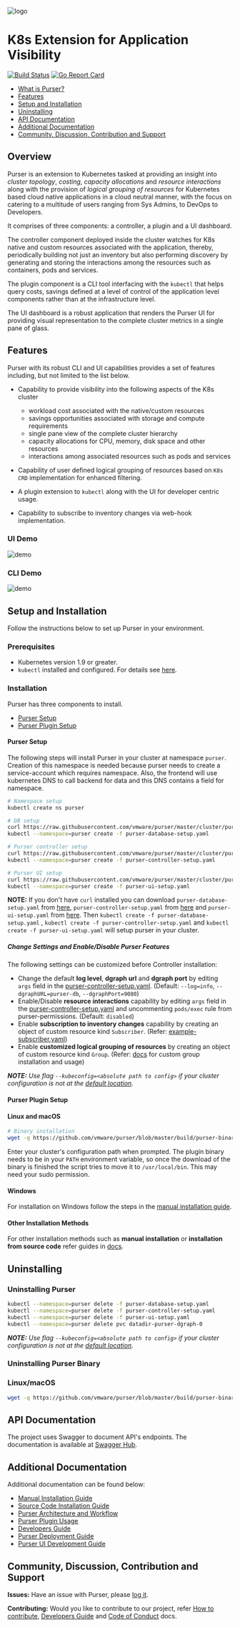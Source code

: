 ![logo](https://user-images.githubusercontent.com/42761785/53145168-2f4e4980-35c5-11e9-867b-8d637671ec23.png)
# K8s Extension for Application Visibility

[![Build Status](https://travis-ci.org/vmware/purser.svg?branch=master)](https://travis-ci.org/vmware/purser) [![Go Report Card](https://goreportcard.com/badge/github.com/vmware/purser)](https://goreportcard.com/report/github.com/vmware/purser)

- [What is Purser?](#overview)
- [Features](#features)
- [Setup and Installation](#setup-and-installation)
- [Uninstalling](#uninstalling)
- [API Documentation](#api-documentation)
- [Additional Documentation](#additional-documentation)
- [Community, Discussion, Contribution and Support](#community-discussion-contribution-and-support)

## Overview

Purser is an extension to Kubernetes tasked at providing an insight into *cluster topology*, *costing*, *capacity allocations* and *resource interactions* along with the provision of *logical grouping of resources* for Kubernetes based cloud native applications in a cloud neutral manner, with the focus on catering to a multitude of users ranging from Sys Admins, to DevOps to Developers.

It comprises of three components: a controller, a plugin and a UI dashboard.  

The controller component deployed inside the cluster watches for K8s native and custom resources associated with the application, thereby, periodically building not just an inventory but also performing discovery by generating and storing the interactions among the resources such as containers, pods and services.

The plugin component is a CLI tool interfacing with the `kubectl` that helps query costs, savings defined at a level of control of the application level components  rather than at the infrastructure level.

The UI dashboard is a robust application that renders the Purser UI for providing visual representation to the complete cluster metrics in a single pane of glass. 

## Features

Purser with its robust CLI and UI capabilities provides a set of features including, but not limited to the list below.
 
 - Capability to provide visibility into the following aspects of the K8s cluster
    - workload cost associated with the native/custom resources
    - savings opportunities associated with storage and compute requirements
    - single pane view of the complete cluster hierarchy
    - capacity allocations for CPU, memory, disk space and other resources
    - interactions among associated resources such as pods and services
 
 - Capability of user defined logical grouping of resources based on `K8s CRD` implementation for enhanced filtering.
 
 - A plugin extension to `kubectl` along with the UI for developer centric usage.
 
 - Capability to subscribe to inventory changes via web-hook implementation. 

### UI Demo

 ![demo](https://user-images.githubusercontent.com/42461220/54865566-35367680-4d8d-11e9-9e07-e9aa77d7c6ec.gif)

### CLI Demo

 ![demo](/docs/img/purser-cli.gif)

## Setup and Installation

Follow the instructions below to set up Purser in your environment.  

### Prerequisites

- Kubernetes version 1.9 or greater.
- `kubectl` installed and configured. For details see [here](https://kubernetes.io/docs/tasks/tools/install-kubectl/).

### Installation

Purser has three components to install.

- [Purser Setup](./README.md#Purser-Setup)
- [Purser Plugin Setup](./README.md#Purser-Plugin-Setup)

#### Purser Setup
The following steps will install Purser in your cluster at namespace `purser`.
Creation of this namespace is needed because purser needs to create a service-account which requires namespace.
Also, the frontend will use kubernetes DNS to call backend for data and this DNS contains a field for namespace.
``` bash
# Namespace setup
kubectl create ns purser

# DB setup
curl https://raw.githubusercontent.com/vmware/purser/master/cluster/purser-database-setup.yaml -O
kubectl --namespace=purser create -f purser-database-setup.yaml

# Purser controller setup
curl https://raw.githubusercontent.com/vmware/purser/master/cluster/purser-controller-setup.yaml -O
kubectl --namespace=purser create -f purser-controller-setup.yaml

# Purser UI setup
curl https://raw.githubusercontent.com/vmware/purser/master/cluster/purser-ui-setup.yaml -O
kubectl --namespace=purser create -f purser-ui-setup.yaml
```
**NOTE:** If you don't have `curl` installed you can download `purser-database-setup.yaml` from [here](./cluster/purser-database-setup.yaml), `purser-controller-setup.yaml` from [here](cluster/purser-controller-setup.yaml) and `purser-ui-setup.yaml` from [here](cluster/purser-ui-setup.yaml). 
Then `kubectl create -f purser-database-setup.yaml` ,
`kubectl create -f purser-controller-setup.yaml` and `kubectl create -f purser-ui-setup.yaml` will setup purser in your cluster.

##### Change Settings and Enable/Disable Purser Features

The following settings can be customized before Controller installation:

- Change the default **log level**, **dgraph url** and **dgraph port** by editing `args` field in the [purser-controller-setup.yaml](cluster/purser-controller-setup.yaml). (Default: `--log=info`, `--dgraphURL=purser-db`, `--dgraphPort=9080`)
- Enable/Disable **resource interactions** capability by editing `args` field in the [purser-controller-setup.yaml](cluster/purser-controller-setup.yaml) and uncommenting `pods/exec` rule from purser-permissions. (Default: `disabled`)
- Enable **subscription to inventory changes** capability by creating an object of custom resource kind `Subscriber`. (Refer: [example-subscriber.yaml](./cluster/artifacts/example-subscriber.yaml))
- Enable **customized logical grouping of resources** by creating an object of custom resource kind `Group`. (Refer: [docs](docs/custom-group-installation-and-usage.md) for custom group installation and usage)

_**NOTE:** Use flag `--kubeconfig=<absolute path to config>` if your cluster configuration is not at the [default location](https://kubernetes.io/docs/concepts/configuration/organize-cluster-access-kubeconfig/#the-kubeconfig-environment-variable)._

#### Purser Plugin Setup

#### Linux and macOS

``` bash
# Binary installation
wget -q https://github.com/vmware/purser/blob/master/build/purser-binary-install.sh && sh purser-binary-install.sh
```

Enter your cluster's configuration path when prompted. The plugin binary needs to be in your `PATH` environment variable, so once the download of the binary is finished the script tries to move it to `/usr/local/bin`. This may need your sudo permission.

#### Windows

For installation on Windows follow the steps in the [manual installation guide](./docs/manual-installation.md).

#### Other Installation Methods

For other installation methods such as **manual installation** or **installation from source code** refer guides in [docs](./docs).

## Uninstalling

### Uninstalling Purser

``` bash
kubectl --namespace=purser delete -f purser-database-setup.yaml
kubectl --namespace=purser delete -f purser-controller-setup.yaml
kubectl --namespace=purser delete -f purser-ui-setup.yaml
kubectl --namespace=purser delete pvc datadir-purser-dgraph-0
```


_**NOTE:** Use flag `--kubeconfig=<absolute path to config>` if your cluster configuration is not at the [default location](https://kubernetes.io/docs/concepts/configuration/organize-cluster-access-kubeconfig/#the-kubeconfig-environment-variable)._

### Uninstalling Purser Binary

### Linux/macOS

``` bash
wget -q https://github.com/vmware/purser/blob/master/build/purser-binary-uninstall.sh && sh purser-binary-uninstall.sh
```

## API Documentation

The project uses Swagger to document API's endpoints. The documentation is available at [Swagger Hub](https://app.swaggerhub.com/apis/hemani19/purser/1.0.0).

## Additional Documentation

Additional documentation can be found below:

- [Manual Installation Guide](./docs/manual-installation.md)
- [Source Code Installation Guide](./docs/sourcecode-installation.md)
- [Purser Architecture and Workflow](./docs/architecture.md)
- [Purser Plugin Usage](./docs/plugin-usage.md)
- [Developers Guide](./docs/developers-guide.md)
- [Purser Deployment Guide](./docs/purser-deployment.md)
- [Purser UI Development Guide](./ui/README.md)

## Community, Discussion, Contribution and Support

**Issues:** Have an issue with Purser, please [log it](https://github.com/vmware/purser/issues).

**Contributing:** Would you like to contribute to our project, refer [How to contribute](./CONTRIBUTING.md), [Developers Guide](./docs/developers-guide.md) and [Code of Conduct](./CODE_OF_CONDUCT.md) docs.
